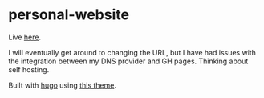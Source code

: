 # personal-website

Live [here](https://weibac.github.io/personal-website/).

I will eventually get around to changing the URL, but I have had issues with the integration between my DNS provider and GH pages.
Thinking about self hosting.

Built with [hugo](https://github.com/gohugoio/hugo) using [this theme](https://github.com/adityatelange/hugo-PaperMod).
